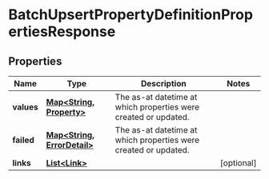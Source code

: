 

# BatchUpsertPropertyDefinitionPropertiesResponse


## Properties

Name | Type | Description | Notes
------------ | ------------- | ------------- | -------------
**values** | [**Map&lt;String, Property&gt;**](Property.md) | The as-at datetime at which properties were created or updated. | 
**failed** | [**Map&lt;String, ErrorDetail&gt;**](ErrorDetail.md) | The as-at datetime at which properties were created or updated. | 
**links** | [**List&lt;Link&gt;**](Link.md) |  |  [optional]



